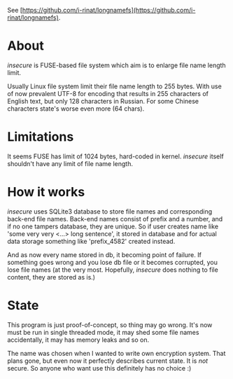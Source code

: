 See [https://github.com/i-rinat/longnamefs](https://github.com/i-rinat/longnamefs).

About
=====

*insecure* is FUSE-based file system which aim is to enlarge
file name length limit.

Usually Linux file system limit their file name length to 255 bytes.
With use of now prevalent UTF-8 for encoding that results in 255
characters  of English text, but only 128 characters in Russian.
For some Chinese characters state's worse even more (64 chars).


Limitations
===========

It seems FUSE has limit of 1024 bytes, hard-coded in kernel. _insecure_
itself shouldn't have any limit of file name length.

How it works
============

_insecure_ uses SQLite3 database to store file names and corresponding
back-end file names. Back-end names consist of prefix and a number, and
if no one tampers database, they are unique. So if user creates name
like 'some very very <...> long sentence', it stored in database and
for actual data storage something like 'prefix_4582' created instead.

And as now every name stored in db, it becoming point of failure. If something
goes wrong and you lose db file or it becomes corrupted, you lose file
names (at the very most. Hopefully, _insecure_ does nothing to file content,
they are stored as is.)


State
=====

This program is just proof-of-concept, so thing may go wrong. It's now
must be run in single threaded mode, it may shed some file names accidentally,
it may has memory leaks and so on.

The name was chosen when I wanted to write own encryption system. That plans gone,
but even now it perfectly describes current state. It is _not_ secure. So anyone
who want use this definitely has no choice :)
